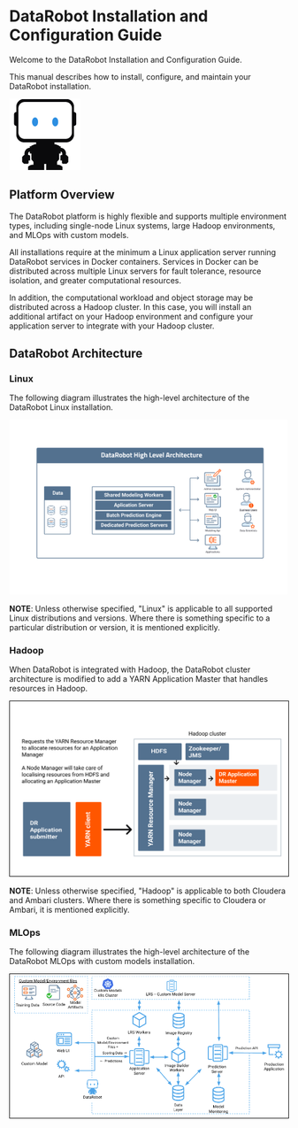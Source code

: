 # DataRobot Installation and Configuration Guide

Welcome to the DataRobot Installation and Configuration Guide.

This manual describes how to install, configure, and maintain your DataRobot
installation.

<img src="images/datarobot-robot.png" alt="datarobot-logo"/>

## Platform Overview

The DataRobot platform is highly flexible and supports multiple environment
types, including single-node Linux systems, large Hadoop environments, and MLOps with custom models.

All installations require at the minimum a Linux application server running
DataRobot services in Docker containers. Services in Docker can be distributed
across multiple Linux servers for fault tolerance, resource isolation, and
greater computational resources.

In addition, the computational workload and object storage may be distributed
across a Hadoop cluster. In this case, you will install an additional artifact
on your Hadoop environment and configure your application server to
integrate with your Hadoop cluster.

## DataRobot Architecture

### Linux

The following diagram illustrates the high-level architecture of the DataRobot
Linux installation.

<img src="images/architecture.png" alt="datarobot-architecture"/>

**NOTE**: Unless otherwise specified, "Linux" is applicable to all supported
Linux distributions and versions. Where there is something specific to a
particular distribution or version, it is mentioned explicitly.

### Hadoop

When DataRobot is integrated with Hadoop, the DataRobot cluster architecture is
modified to add a YARN Application Master that handles resources in Hadoop.

<img src="images/hadoop-arch.png" style="border:1px solid black"/>

**NOTE**: Unless otherwise specified, "Hadoop" is applicable to both Cloudera
and Ambari clusters. Where there is something specific to Cloudera or
Ambari, it is mentioned explicitly.

### MLOps

The following diagram illustrates the high-level architecture of the DataRobot MLOps with custom models installation.

<img src="images/mlops-arch.png" style="border:1px solid black"/>
